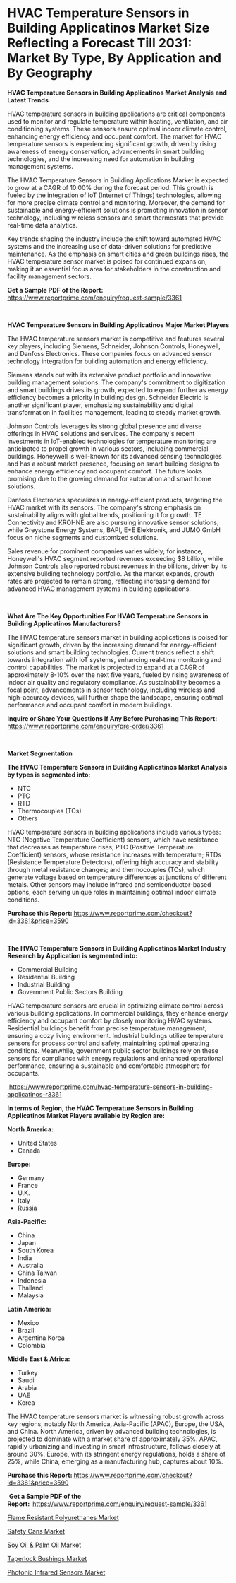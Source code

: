 <p><h1>HVAC Temperature Sensors in Building Applicatinos Market Size Reflecting a Forecast Till 2031: Market By Type, By Application and By Geography</h1></p><p><strong>HVAC Temperature Sensors in Building Applicatinos Market Analysis and Latest Trends</strong></p>
<p><p>HVAC temperature sensors in building applications are critical components used to monitor and regulate temperature within heating, ventilation, and air conditioning systems. These sensors ensure optimal indoor climate control, enhancing energy efficiency and occupant comfort. The market for HVAC temperature sensors is experiencing significant growth, driven by rising awareness of energy conservation, advancements in smart building technologies, and the increasing need for automation in building management systems.</p><p>The HVAC Temperature Sensors in Building Applications Market is expected to grow at a CAGR of 10.00% during the forecast period. This growth is fueled by the integration of IoT (Internet of Things) technologies, allowing for more precise climate control and monitoring. Moreover, the demand for sustainable and energy-efficient solutions is promoting innovation in sensor technology, including wireless sensors and smart thermostats that provide real-time data analytics.</p><p>Key trends shaping the industry include the shift toward automated HVAC systems and the increasing use of data-driven solutions for predictive maintenance. As the emphasis on smart cities and green buildings rises, the HVAC temperature sensor market is poised for continued expansion, making it an essential focus area for stakeholders in the construction and facility management sectors.</p></p>
<p><strong>Get a Sample PDF of the Report:&nbsp;</strong> <a href="https://www.reportprime.com/enquiry/request-sample/3361">https://www.reportprime.com/enquiry/request-sample/3361</a></p>
<p>&nbsp;</p>
<p><strong>HVAC Temperature Sensors in Building Applicatinos Major Market Players</strong></p>
<p><p>The HVAC temperature sensors market is competitive and features several key players, including Siemens, Schneider, Johnson Controls, Honeywell, and Danfoss Electronics. These companies focus on advanced sensor technology integration for building automation and energy efficiency.</p><p>Siemens stands out with its extensive product portfolio and innovative building management solutions. The company's commitment to digitization and smart buildings drives its growth, expected to expand further as energy efficiency becomes a priority in building design. Schneider Electric is another significant player, emphasizing sustainability and digital transformation in facilities management, leading to steady market growth.</p><p>Johnson Controls leverages its strong global presence and diverse offerings in HVAC solutions and services. The company's recent investments in IoT-enabled technologies for temperature monitoring are anticipated to propel growth in various sectors, including commercial buildings. Honeywell is well-known for its advanced sensing technologies and has a robust market presence, focusing on smart building designs to enhance energy efficiency and occupant comfort. The future looks promising due to the growing demand for automation and smart home solutions.</p><p>Danfoss Electronics specializes in energy-efficient products, targeting the HVAC market with its sensors. The company's strong emphasis on sustainability aligns with global trends, positioning it for growth. TE Connectivity and KROHNE are also pursuing innovative sensor solutions, while Greystone Energy Systems, BAPI, E+E Elektronik, and JUMO GmbH focus on niche segments and customized solutions.</p><p>Sales revenue for prominent companies varies widely; for instance, Honeywell's HVAC segment reported revenues exceeding $8 billion, while Johnson Controls also reported robust revenues in the billions, driven by its extensive building technology portfolio. As the market expands, growth rates are projected to remain strong, reflecting increasing demand for advanced HVAC management systems in building applications.</p></p>
<p>&nbsp;</p>
<p><strong>What Are The Key Opportunities For HVAC Temperature Sensors in Building Applicatinos Manufacturers?</strong></p>
<p><p>The HVAC temperature sensors market in building applications is poised for significant growth, driven by the increasing demand for energy-efficient solutions and smart building technologies. Current trends reflect a shift towards integration with IoT systems, enhancing real-time monitoring and control capabilities. The market is projected to expand at a CAGR of approximately 8-10% over the next five years, fueled by rising awareness of indoor air quality and regulatory compliance. As sustainability becomes a focal point, advancements in sensor technology, including wireless and high-accuracy devices, will further shape the landscape, ensuring optimal performance and occupant comfort in modern buildings.</p></p>
<p><strong>Inquire or Share Your Questions If Any Before Purchasing This Report:</strong> <a href="https://www.reportprime.com/enquiry/pre-order/3361">https://www.reportprime.com/enquiry/pre-order/3361</a></p>
<p>&nbsp;</p>
<p><strong>Market Segmentation</strong></p>
<p><strong>The HVAC Temperature Sensors in Building Applicatinos Market Analysis by types is segmented into:</strong></p>
<p><ul><li>NTC</li><li>PTC</li><li>RTD</li><li>Thermocouples (TCs)</li><li>Others</li></ul></p>
<p><p>HVAC temperature sensors in building applications include various types: NTC (Negative Temperature Coefficient) sensors, which have resistance that decreases as temperature rises; PTC (Positive Temperature Coefficient) sensors, whose resistance increases with temperature; RTDs (Resistance Temperature Detectors), offering high accuracy and stability through metal resistance changes; and thermocouples (TCs), which generate voltage based on temperature differences at junctions of different metals. Other sensors may include infrared and semiconductor-based options, each serving unique roles in maintaining optimal indoor climate conditions.</p></p>
<p><strong>Purchase this Report:&nbsp;</strong><a href="https://www.reportprime.com/checkout?id=3361&price=3590">https://www.reportprime.com/checkout?id=3361&price=3590</a></p>
<p>&nbsp;</p>
<p><strong>The HVAC Temperature Sensors in Building Applicatinos Market Industry Research by Application is segmented into:</strong></p>
<p><ul><li>Commercial Building</li><li>Residential Building</li><li>Industrial Building</li><li>Government Public Sectors Building</li></ul></p>
<p><p>HVAC temperature sensors are crucial in optimizing climate control across various building applications. In commercial buildings, they enhance energy efficiency and occupant comfort by closely monitoring HVAC systems. Residential buildings benefit from precise temperature management, ensuring a cozy living environment. Industrial buildings utilize temperature sensors for process control and safety, maintaining optimal operating conditions. Meanwhile, government public sector buildings rely on these sensors for compliance with energy regulations and enhanced operational performance, ensuring a sustainable and comfortable atmosphere for occupants.</p></p>
<p><a href="https://www.reportprime.com/hvac-temperature-sensors-in-building-applicatinos-r3361">&nbsp;https://www.reportprime.com/hvac-temperature-sensors-in-building-applicatinos-r3361</a></p>
<p><strong>In terms of Region, the HVAC Temperature Sensors in Building Applicatinos Market Players available by Region are:</strong></p>
<p>
    <p> <strong> North America: </strong>
        <ul>
            <li>United States</li>
            <li>Canada</li>
        </ul>
        </p> 
    <p> <strong> Europe: </strong>
        <ul>
            <li>Germany</li>
            <li>France</li>
            <li>U.K.</li>
            <li>Italy</li>
            <li>Russia</li>
        </ul>
        </p> 
    <p> <strong> Asia-Pacific: </strong>
        <ul>
            <li>China</li>
            <li>Japan</li>
            <li>South Korea</li>
            <li>India</li>
            <li>Australia</li>
            <li>China Taiwan</li>
            <li>Indonesia</li>
            <li>Thailand</li>
            <li>Malaysia</li>
        </ul>
        </p> 
    <p> <strong> Latin America: </strong>
        <ul>
            <li>Mexico</li>
            <li>Brazil</li>
            <li>Argentina Korea</li>
            <li>Colombia</li>
        </ul>
        </p> 
    <p> <strong> Middle East & Africa: </strong>
        <ul>
            <li>Turkey</li>
            <li>Saudi</li>
            <li>Arabia</li>
            <li>UAE</li>
            <li>Korea</li>
        </ul>
    </p>
    </p>
<p><p>The HVAC temperature sensors market is witnessing robust growth across key regions, notably North America, Asia-Pacific (APAC), Europe, the USA, and China. North America, driven by advanced building technologies, is projected to dominate with a market share of approximately 35%. APAC, rapidly urbanizing and investing in smart infrastructure, follows closely at around 30%. Europe, with its stringent energy regulations, holds a share of 25%, while China, emerging as a manufacturing hub, captures about 10%.</p></p>
<p><strong>Purchase this Report: </strong><a href="https://www.reportprime.com/checkout?id=3361&price=3590">https://www.reportprime.com/checkout?id=3361&price=3590</a></p>
<p>&nbsp;<strong>Get a Sample PDF of the Report:&nbsp;&nbsp;</strong><a href="https://www.reportprime.com/enquiry/request-sample/3361">https://www.reportprime.com/enquiry/request-sample/3361</a></p>
<p><strong></strong></p>
<p><p><a href="https://issuu.com/reportprime-2/docs/flame-resistant-polyurethanes-marke_e3d451868b6b5a">Flame Resistant Polyurethanes Market</a></p><p><a href="https://www.linkedin.com/pulse/strategic-market-insights-global-safety-cans-2024-2031-firmazon-ukmyf?trackingId=Q1GxgtJsTdeURGJ5YqELDw%3D%3D">Safety Cans Market</a></p><p><a href="https://issuu.com/reportprime-2/docs/soy-oil-palm-oil-market-size-2030.p_9889032d8739f0">Soy Oil & Palm Oil Market</a></p><p><a href="https://www.linkedin.com/pulse/navigating-global-taperlock-bushings-market-from-trends-aqyef?trackingId=t3j85yu3SgOMvF%2B6B1BxmA%3D%3D">Taperlock Bushings Market</a></p><p><a href="https://github.com/SanjidaMahmud81/Market-Research-Report-List-1/blob/main/photonic-infrared-sensors-market.md">Photonic Infrared Sensors Market</a></p></p>
